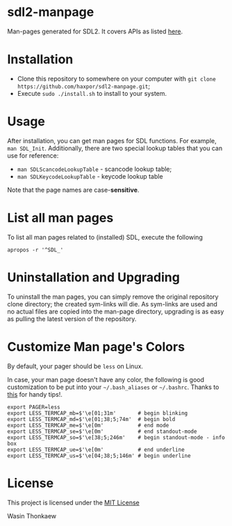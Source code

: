 # sdl2-manpage
Man-pages generated for SDL2. It covers APIs as listed [here](https://github.com/haxpor/sdl2-manpage/blob/master/COVER.md).

# Installation

* Clone this repository to somewhere on your computer with `git clone https://github.com/haxpor/sdl2-manpage.git`;
* Execute `sudo ./install.sh` to install to your system.

# Usage

After installation, you can get man pages for SDL functions. For example, `man SDL_Init`.
Additionally, there are two special lookup tables that you can use for reference:

* `man SDLScancodeLookupTable` - scancode lookup table;
* `man SDLKeycodeLookupTable` - keycode lookup table

Note that the page names are case-**sensitive**.

# List all man pages

To list all man pages related to (installed) SDL, execute the following

```
apropos -r '^SDL_'
```

# Uninstallation and Upgrading

To uninstall the man pages, you can simply remove the original repository clone directory; the created sym-links will die.
As sym-links are used and no actual files are copied into the man-page directory, upgrading is as easy as pulling the latest version of the repository.

# Customize Man page's Colors

By default, your pager should be `less` on Linux.

In case, your man page doesn't have any color, the following is good customization to be put into your `~/.bash_aliases` or `~/.bashrc`. Thanks to [this](https://linuxtidbits.wordpress.com/2009/03/23/less-colors-for-man-pages/) for handy tips!.

```
export PAGER=less
export LESS_TERMCAP_mb=$'\e[01;31m'       # begin blinking
export LESS_TERMCAP_md=$'\e[01;38;5;74m'  # begin bold
export LESS_TERMCAP_me=$'\e[0m'           # end mode
export LESS_TERMCAP_se=$'\e[0m'           # end standout-mode
export LESS_TERMCAP_so=$'\e[38;5;246m'    # begin standout-mode - info box
export LESS_TERMCAP_ue=$'\e[0m'           # end underline
export LESS_TERMCAP_us=$'\e[04;38;5;146m' # begin underline
```

# License

This project is licensed under the [MIT License](https://github.com/haxpor/sdl2-manpage/blob/master/LICENSE)

Wasin Thonkaew

